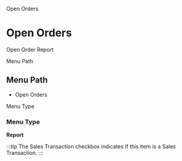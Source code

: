 
Open Orders
# Open Orders


Open Order Report

Menu Path
## Menu Path



- Open Orders

Menu Type
### Menu Type

**Report**

:::tip
The Sales Transaction checkbox indicates if this item is a Sales Transaction.
:::
